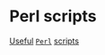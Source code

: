 # Perl scripts

[Useful](https://github.com/trizen/perl-scripts) [`Perl`](https://www.asc.ohio-state.edu/lewis.239/Class/Perl/perl.html) [scripts](https://github.com/soarpenguin/perl-scripts)